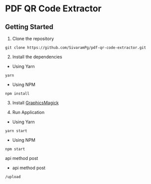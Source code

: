 # PDF QR Code Extractor

## Getting Started

1. Clone the repository

```shell
git clone https://github.com/SivaramPg/pdf-qr-code-extractor.git
```

2. Install the dependencies

- Using Yarn

```shell
yarn
```

- Using NPM

```shell
npm install
```

3. Install [GraphicsMagick](https://github.com/yakovmeister/pdf2image/blob/HEAD/docs/gm-installation.md)

4. Run Application

- Using Yarn

```shell
yarn start
```

- Using NPM

```shell
npm start
```

api method post

- api method post
```shell
/upload
```
